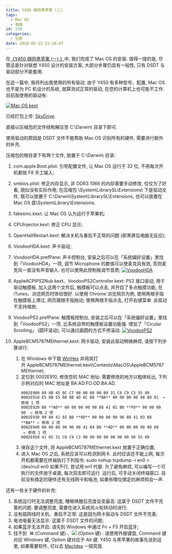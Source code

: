 ```yaml
---
title: Y450 拥抱黑苹果 (二)
tags:
  - Mac OS
  - 电脑
id: 178
categories:
  - 分享
date: 2010-05-22 21:10:47
---
```


在[《Y450 拥抱黑苹果 (一) 》](http://raychow.info/2010/y450-mac-os-chapter-1.html)中, 我们完成了 Mac OS 的安装. 值得一提的是, 尽管这是针对联想 Y450 设计的安装方案, 大部分步骤仍具有一般性, 只有 DSDT 与驱动部分不能套用.

在这一篇中, 我将列出我使用的所有驱动. 由于 Y450 有多种型号、配置, Mac OS 也不是为 PC 机设计的系统, 就算测试正常的驱动, 在您的计算机上也可能不工作. 目前我使用的驱动有:

[![Mac OS kext](//beamnote-img.oss-cn-shanghai.aliyuncs.com/2010/mac-os-kext.png)](//beamnote-img.oss-cn-shanghai.aliyuncs.com/2010/mac-os-kext.png)<!-- more -->

已经打包上传: [SkyDrive](http://cid-2343b4049d516106.skydrive.live.com/self.aspx/Ray%5E4s%20files/Mac%5E_OS%5E_X%5E_10%5E_6%5E_3%5E_Drivers%5E_For%5E_Y450.zip).

直接以压缩包的文件结构解压至 C:\Darwin\ 目录下即可.

使用驱动的原因是 DSDT 文件不能帮助 Mac OS 识别所有的硬件, 需要进行额外的补充.

压缩包的根目录下有两个文件, 放置于 C:\Darwin\ 目录:

1. com.apple.Boot.plist:
引导配置文件, 让 Mac OS 运行于 32 位, 不用每次开机都按 F8 手工输入;
2. smbios.plist:
修正内存显示, 非 DDR3 1066 的内存需要手动修改, 仅仅为了好看, 貌似没有实际作用;
在压缩包 \System\LibrarySL\Extensions\ 下是驱动文件, 既可以放置于 C:\Darwin\System\LibrarySL\Extensions\, 也可以放置在 Mac OS 盘\System\Library\Extensions\.

1. fakesmc.kext:
让 Mac OS 认为运行于苹果机;
2. CPUInjector.kext:
修正 CPU 显示;
3. OpenHaltRestart.kext:
解决关机与重启不正常的问题 (即黑屏后电脑无反应);
4. VoodooHDA.kext:
声卡驱动;
5. VoodooHDA.prefPane:
声卡控制台, 安装之后可以在「系统偏好设置」里找到「VoodooHDA」一项, 调节 Microphone 的数值可以使麦克风有效, 否则麦克风一直没有声音输入. 也可以使用此控制板调节音质;
[![VoodooHDA](//beamnote-img.oss-cn-shanghai.aliyuncs.com/2010/voodoohda.png)](//beamnote-img.oss-cn-shanghai.aliyuncs.com/2010/voodoohda.png)
6. AppleACPIPS2Nub.kext、VoodooPS2Controller.kext:
PS2 接口驱动, 用于驱动触摸板. 加入这两个文件后, 触摸板可以点击, 并开启了多点触摸功能, 在 iTunes、浏览网页时体验很好.
以使用 Chrome 浏览网页为例, 使用两根手指在触摸板上滑过, 网页跟随手指拖动; 使用两根手指点击, 打开右键菜单. 此驱动不支持缩放;
7. VoodooPS2.prefPane:
触摸板控制台, 安装之后可以在「系统偏好设置」里找到「VoodooPS2」一项, 比系统自带的触摸板设置功能强. 增加了「Cicular Scrolling」 (圆环滚动), 可以通过画圆的方式不停滚动.
[![VoodooPS2](//beamnote-img.oss-cn-shanghai.aliyuncs.com/2010/voodoops2.png)](//beamnote-img.oss-cn-shanghai.aliyuncs.com/2010/voodoops2.png)
8. AppleBCM5787MEthernet.kext:
网卡驱动, 安装此驱动稍微麻烦, 请按下列步骤进行:

    1. 在 Windows 中下载 [WinHex](http://www.greendown.cn/soft/8797.html) 并用其打开 AppleBCM5787MEthernet.kext\Contents\MacOS\AppleBCM5787MEthernet;
    2. 定位到 0002E910, 修改您的 MAC 地址:
       需要修改的地方以粗体标出, 下列示例对应的 MAC 地址是 BA:AD:FO:OD:BA:AD.
       ```
       0002E900 09 8B 45 0C C7 00 00 00 00 00 31 C0 C9 C3 55 89
       0002E910 E5 8B 55 08 8B 4D 0C B8 **BA** 00 00 00 90 90 88 01  ← 修改 1 项
       0002E920 B8 **AD** 00 00 00 90 90 88 41 01 B8 **FO** 00 00 00 90  ← 修改 2 项
       0002E930 90 88 41 02 B8 **OD** 00 00 00 90 90 88 41 03 B8 **BA** ← 修改 2 项
       0002E940 00 00 00 90 90 88 41 04 B8 **AD** 00 00 00 90 90 88  ← 修改 1 项
       0002E950 41 05 31 C0 C9 C3 90 90 90 90 90 90 90 90 55 89
       ```
    3. 保存这个文件, 将 AppleBCM5787MEthernet.kext 放置于正确位置;
    4. 进入 Mac OS 之后, 系统应该可以检测到网卡. 此时应该还不能上网, 每次开机都需要在终端执行下列指令:
sudo nohup tcpdump -i en0 > /dev/null
en0 如果不行, 尝试用 en1 代替.
为了避免麻烦, 可以编写一个可执行的文件放于桌面, 每次双击即可运行.
运行后, 可手动关闭终端窗口.
目前没有搞定的硬件还有无线网卡和电池, 如果有哪位搞定的麻烦知会一声.

还有一些关于硬件的补充:

1. 系统运行时无法调整亮度, 睡眠唤醒后亮度会变最高:
这属于 DSDT 文件不完善的问题. 要调整亮度, 需要在进入系统风火轮转动时进行;
2. 没有插网线时关机、重启不正常:
这是因为网卡驱动与 DSDT 文件不完善;
3. 电池电量无法显示:
这属于 DSDT 文件的问题;
4. 如果蓝牙无法开启:
请先到 Windows 中通过 Fn + F5 开启蓝牙;
5. 找不到  ⌘ (Command 键) 、![](http://km.support.apple.com/library/APPLE/APPLECARE_ALLGEOS/HT1343/ks_option.gif) (Option 键) :
请使用外接键盘, Command 键对应 Windows 键, Option 键对应于 Alt 键.
Y450 与黑苹果的故事先说到这里, 如果需要软件, 可以去 [MacIdea](http://www.macidea.com/thread-6689-1-1.html) 一探究竟.
